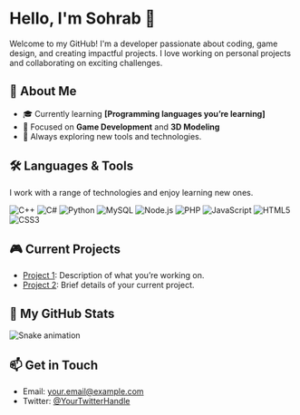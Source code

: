 # Hello, I'm **Sohrab** 👋

Welcome to my GitHub! I'm a developer passionate about coding, game design, and creating impactful projects. I love working on personal projects and collaborating on exciting challenges.

## 🚀 About Me
- 🎓 Currently learning **[Programming languages you’re learning]**
- 💼 Focused on **Game Development** and **3D Modeling**
- 🌱 Always exploring new tools and technologies.

## 🛠️ Languages & Tools
I work with a range of technologies and enjoy learning new ones.

![C++](https://img.shields.io/badge/C%2B%2B-00599C?style=flat&logo=c%2B%2B&logoColor=white) ![C#](https://img.shields.io/badge/C%23-239120?style=flat&logo=c-sharp&logoColor=white) ![Python](https://img.shields.io/badge/Python-3776AB?style=flat&logo=python&logoColor=white) ![MySQL](https://img.shields.io/badge/MySQL-00618A?style=flat&logo=mysql&logoColor=white) ![Node.js](https://img.shields.io/badge/Node.js-339933?style=flat&logo=node.js&logoColor=white) ![PHP](https://img.shields.io/badge/PHP-777BB4?style=flat&logo=php&logoColor=white) ![JavaScript](https://img.shields.io/badge/JavaScript-F7DF1E?style=flat&logo=javascript&logoColor=black) ![HTML5](https://img.shields.io/badge/HTML5-E34F26?style=flat&logo=html5&logoColor=white) ![CSS3](https://img.shields.io/badge/CSS3-1572B6?style=flat&logo=css3&logoColor=white)

## 🎮 Current Projects
- [Project 1](link): Description of what you’re working on.
- [Project 2](link): Brief details of your current project.

## 🐍 My GitHub Stats

![Snake animation](https://github.com/yourusername/yourusername/blob/output/github-contribution-grid-snake.svg)

## 📫 Get in Touch
- Email: [your.email@example.com](mailto:your.email@example.com)
- Twitter: [@YourTwitterHandle](https://twitter.com/yourhandle)
